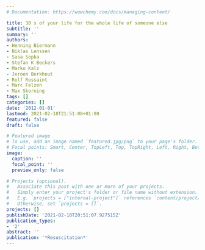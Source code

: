 ```yaml
---
# Documentation: https://wowchemy.com/docs/managing-content/

title: 30 s of your life for the whole life of someone else
subtitle: ''
summary: ''
authors:
- Henning Biermann
- Niklas Lenssen
- Sasa Sopka
- Stefan K Beckers
- Marko Kalz
- Jeroen Berkhout
- Rolf Rossaint
- Marc Felzen
- Max Skorning
tags: []
categories: []
date: '2012-01-01'
lastmod: 2021-02-18T21:51:08+01:00
featured: false
draft: false

# Featured image
# To use, add an image named `featured.jpg/png` to your page's folder.
# Focal points: Smart, Center, TopLeft, Top, TopRight, Left, Right, BottomLeft, Bottom, BottomRight.
image:
  caption: ''
  focal_point: ''
  preview_only: false

# Projects (optional).
#   Associate this post with one or more of your projects.
#   Simply enter your project's folder or file name without extension.
#   E.g. `projects = ["internal-project"]` references `content/project/deep-learning/index.md`.
#   Otherwise, set `projects = []`.
projects: []
publishDate: '2021-02-18T20:51:07.927515Z'
publication_types:
- '2'
abstract: ''
publication: '*Resuscitation*'
---
```

